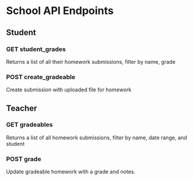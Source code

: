 # School API Endpoints

## Student 
### GET student_grades
Returns a list of all their homework submissions, filter by name, grade

### POST create_gradeable
Create submission with uploaded file for homework 

## Teacher
### GET gradeables
Returns a list of all homework submissions, filter by name, date range, and student

### POST grade
Update gradeable homework with a grade and notes.